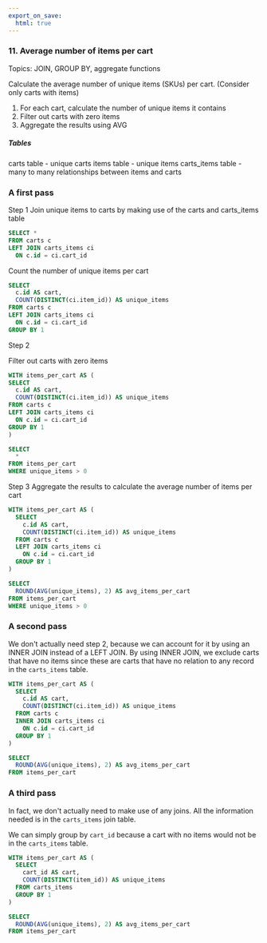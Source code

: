 ```yaml
---
export_on_save:
  html: true
---
```

### 11. Average number of items per cart 
Topics: JOIN, GROUP BY, aggregate functions

Calculate the average number of unique items (SKUs) per cart. (Consider only carts with items)

1. For each cart, calculate the number of unique items it contains
2. Filter out carts with zero items
3. Aggregate the results using AVG

##### Tables
carts table - unique carts
items table - unique items
carts_items table - many to many relationships between items and carts

### A first pass

Step 1
Join unique items to carts by making use of the carts and carts_items table

```sql
SELECT *
FROM carts c
LEFT JOIN carts_items ci
  ON c.id = ci.cart_id
```

Count the number of unique items per cart

```sql
SELECT 
  c.id AS cart,
  COUNT(DISTINCT(ci.item_id)) AS unique_items
FROM carts c
LEFT JOIN carts_items ci
  ON c.id = ci.cart_id
GROUP BY 1
```

Step 2

Filter out carts with zero items

```sql
WITH items_per_cart AS (
SELECT 
  c.id AS cart,
  COUNT(DISTINCT(ci.item_id)) AS unique_items
FROM carts c
LEFT JOIN carts_items ci
  ON c.id = ci.cart_id
GROUP BY 1
)

SELECT 
  *
FROM items_per_cart
WHERE unique_items > 0
```

Step 3
Aggregate the results to calculate the average number of items per cart

```sql
WITH items_per_cart AS (
  SELECT 
    c.id AS cart,
    COUNT(DISTINCT(ci.item_id)) AS unique_items
  FROM carts c
  LEFT JOIN carts_items ci
    ON c.id = ci.cart_id
  GROUP BY 1
)

SELECT 
  ROUND(AVG(unique_items), 2) AS avg_items_per_cart
FROM items_per_cart
WHERE unique_items > 0
```

### A second pass

We don't actually need step 2, because we can account for it by using an INNER JOIN instead of a LEFT JOIN.
By using INNER JOIN, we exclude carts that have no items since these are carts that have no relation to any record in the `carts_items` table.

```sql
WITH items_per_cart AS (
  SELECT 
    c.id AS cart,
    COUNT(DISTINCT(ci.item_id)) AS unique_items
  FROM carts c
  INNER JOIN carts_items ci
    ON c.id = ci.cart_id
  GROUP BY 1
)

SELECT 
  ROUND(AVG(unique_items), 2) AS avg_items_per_cart
FROM items_per_cart
```

### A third pass

In fact, we don't actually need to make use of any joins. All the information needed is in the `carts_items` join table.

We can simply group by `cart_id` because a cart with no items would not be in the `carts_items` table.


```sql
WITH items_per_cart AS (
  SELECT 
    cart_id AS cart,
    COUNT(DISTINCT(item_id)) AS unique_items
  FROM carts_items
  GROUP BY 1
)

SELECT 
  ROUND(AVG(unique_items), 2) AS avg_items_per_cart
FROM items_per_cart
```